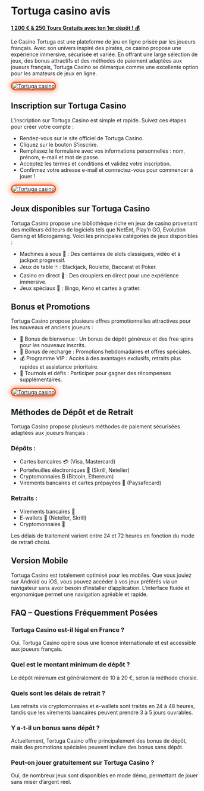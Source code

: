 # Tortuga casino avis

[**1 200 € & 250 Tours Gratuits avec ton 1er dépôt ! 💰**](https://shortlinkapp.com/mzcbT)


Le Casino Tortuga est une plateforme de jeu en ligne prisée par les joueurs français. Avec son univers inspiré des pirates, ce casino propose une expérience immersive, sécurisée et variée. En offrant une large sélection de jeux, des bonus attractifs et des méthodes de paiement adaptées aux joueurs français, Tortuga Casino se démarque comme une excellente option pour les amateurs de jeux en ligne.

<a href="https://shortlinkapp.com/mzcbT" title="Tortuga casino">

<img src="https://i.ibb.co/kVfrb0rW/tortuga-casino.jpg" alt="Tortuga casino" style="max-width: 100%; border: 3px solid #ff4500; border-radius: 15px; box-shadow: 0px 0px 15px rgba(255, 69, 0, 0.8);">

</a>

## Inscription sur Tortuga Casino

L'inscription sur Tortuga Casino est simple et rapide. Suivez ces étapes pour créer votre compte :

- Rendez-vous sur le site officiel de Tortuga Casino.
- Cliquez sur le bouton S'inscrire.
- Remplissez le formulaire avec vos informations personnelles : nom, prénom, e-mail et mot de passe.
- Acceptez les termes et conditions et validez votre inscription.
- Confirmez votre adresse e-mail et connectez-vous pour commencer à jouer !

<a href="https://shortlinkapp.com/mzcbT" title="Tortuga casino">

<img src="https://i.ibb.co/4gYfvMNV/tortuga.jpg" alt="Tortuga casino" style="max-width: 100%; border: 3px solid #ff4500; border-radius: 15px; box-shadow: 0px 0px 15px rgba(255, 69, 0, 0.8);">

</a>


## Jeux disponibles sur Tortuga Casino

Tortuga Casino propose une bibliothèque riche en jeux de casino provenant des meilleurs éditeurs de logiciels tels que NetEnt, Play’n GO, Evolution Gaming et Microgaming. Voici les principales catégories de jeux disponibles :

- Machines à sous 🎰 : Des centaines de slots classiques, vidéo et à jackpot progressif.
- Jeux de table 🃏 : Blackjack, Roulette, Baccarat et Poker.
- Casino en direct 🎥 : Des croupiers en direct pour une expérience immersive.
- Jeux spéciaux 🎲 : Bingo, Keno et cartes à gratter.


## Bonus et Promotions

Tortuga Casino propose plusieurs offres promotionnelles attractives pour les nouveaux et anciens joueurs :

- 🎁 Bonus de bienvenue : Un bonus de dépôt généreux et des free spins pour les nouveaux inscrits.
- 🔄 Bonus de recharge : Promotions hebdomadaires et offres spéciales.
- 💰 Programme VIP : Accès à des avantages exclusifs, retraits plus rapides et assistance prioritaire.
- 🎉 Tournois et défis : Participer pour gagner des récompenses supplémentaires.

<a href="https://shortlinkapp.com/mzcbT" title="Tortuga casino">

<img src="https://i.ibb.co/SD7Nr7ck/tortuga-casino1.jpg" alt="Tortuga casino" style="max-width: 100%; border: 3px solid #ff4500; border-radius: 15px; box-shadow: 0px 0px 15px rgba(255, 69, 0, 0.8);">

</a>

## Méthodes de Dépôt et de Retrait

Tortuga Casino propose plusieurs méthodes de paiement sécurisées adaptées aux joueurs français :

### Dépôts :

- Cartes bancaires 💳 (Visa, Mastercard)
- Portefeuilles électroniques 🏦 (Skrill, Neteller)
- Cryptomonnaies ₿ (Bitcoin, Ethereum)
- Virements bancaires et cartes prépayées 🏧 (Paysafecard)

### Retraits :

- Virements bancaires 📩
- E-wallets 💼 (Neteller, Skrill)
- Cryptomonnaies 🔗

Les délais de traitement varient entre 24 et 72 heures en fonction du mode de retrait choisi.


## Version Mobile

Tortuga Casino est totalement optimisé pour les mobiles. Que vous jouiez sur Android ou iOS, vous pouvez accéder à vos jeux préférés via un navigateur sans avoir besoin d’installer d’application. L’interface fluide et ergonomique permet une navigation agréable et rapide.



## FAQ – Questions Fréquemment Posées

### Tortuga Casino est-il légal en France ?

Oui, Tortuga Casino opère sous une licence internationale et est accessible aux joueurs français.

### Quel est le montant minimum de dépôt ?

Le dépôt minimum est généralement de 10 à 20 €, selon la méthode choisie.

### Quels sont les délais de retrait ?

Les retraits via cryptomonnaies et e-wallets sont traités en 24 à 48 heures, tandis que les virements bancaires peuvent prendre 3 à 5 jours ouvrables.

### Y a-t-il un bonus sans dépôt ?

Actuellement, Tortuga Casino offre principalement des bonus de dépôt, mais des promotions spéciales peuvent inclure des bonus sans dépôt.

### Peut-on jouer gratuitement sur Tortuga Casino ?

Oui, de nombreux jeux sont disponibles en mode démo, permettant de jouer sans miser d’argent réel.
